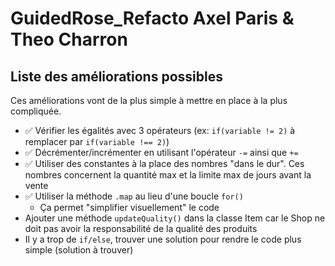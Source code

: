 # GuidedRose_Refacto Axel Paris & Theo Charron

## Liste des améliorations possibles

Ces améliorations vont de la plus simple à mettre en place à la plus compliquée.

- ✅ Vérifier les égalités avec 3 opérateurs (ex: `if(variable != 2)` à remplacer par `if(variable !== 2)`)
- ✅ Décrémenter/incrémenter en utilisant l'opérateur `-=` ainsi que `+=`
- ✅ Utiliser des constantes à la place des nombres "dans le dur". Ces nombres concernent la quantité max et la limite max de jours avant la vente
- ✅ Utiliser la méthode `.map` au lieu d'une boucle `for()`
  - Ça permet "simplifier visuellement" le code
- Ajouter une méthode `updateQuality()` dans la classe Item car le Shop ne doit pas avoir la responsabilité de la qualité des produits
- Il y a trop de `if/else`, trouver une solution pour rendre le code plus simple (solution à trouver)
